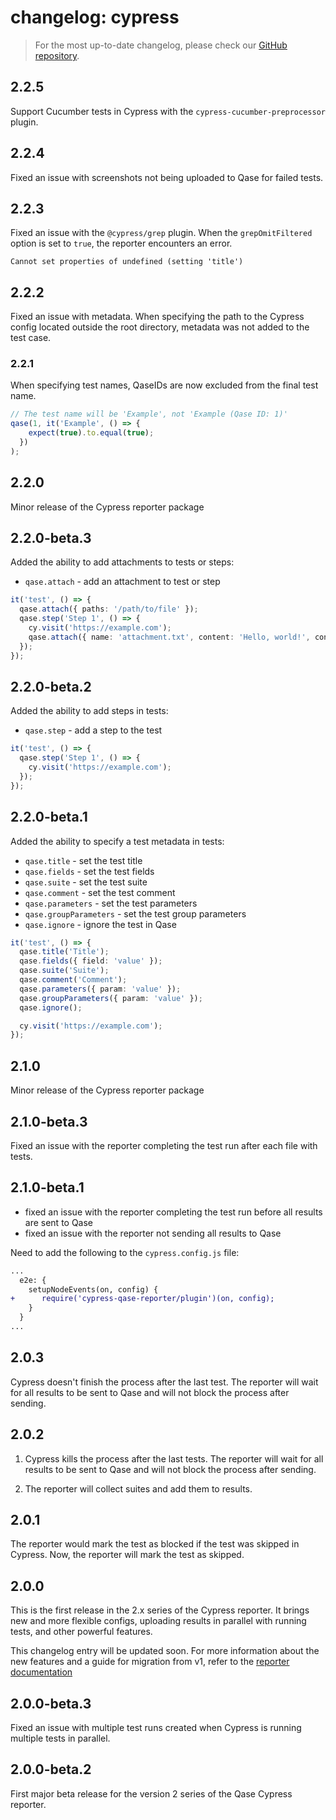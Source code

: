 # changelog: cypress

> For the most up-to-date changelog, please check our [GitHub repository](https://github.com/qase-tms/qase-javascript/blob/main/qase-cypress/changelog.md).
 
## 2.2.5

Support Cucumber tests in Cypress with the `cypress-cucumber-preprocessor` plugin.

## 2.2.4

Fixed an issue with screenshots not being uploaded to Qase for failed tests.

## 2.2.3

Fixed an issue with the `@cypress/grep` plugin. When the `grepOmitFiltered` option is set to `true`, the reporter
encounters an error.

```log
Cannot set properties of undefined (setting 'title')
```

## 2.2.2

Fixed an issue with metadata. When specifying the path to the Cypress config located outside the root directory,
metadata was not added to the test case.


### 2.2.1

When specifying test names, QaseIDs are now excluded from the final test name.

```js
// The test name will be 'Example', not 'Example (Qase ID: 1)'
qase(1, it('Example', () => {
    expect(true).to.equal(true);
  })
);
```

## 2.2.0


Minor release of the Cypress reporter package

## 2.2.0-beta.3


Added the ability to add attachments to tests or steps:

- `qase.attach` - add an attachment to test or step

```ts
it('test', () => {
  qase.attach({ paths: '/path/to/file' });
  qase.step('Step 1', () => {
    cy.visit('https://example.com');
    qase.attach({ name: 'attachment.txt', content: 'Hello, world!', contentType: 'text/plain' });
  });
});
```

## 2.2.0-beta.2


Added the ability to add steps in tests:

- `qase.step` - add a step to the test

```ts
it('test', () => {
  qase.step('Step 1', () => {
    cy.visit('https://example.com');
  });
});
```

## 2.2.0-beta.1


Added the ability to specify a test metadata in tests:

- `qase.title` - set the test title
- `qase.fields` - set the test fields
- `qase.suite` - set the test suite
- `qase.comment` - set the test comment
- `qase.parameters` - set the test parameters
- `qase.groupParameters` - set the test group parameters
- `qase.ignore` - ignore the test in Qase

```ts
it('test', () => {
  qase.title('Title');
  qase.fields({ field: 'value' });
  qase.suite('Suite');
  qase.comment('Comment');
  qase.parameters({ param: 'value' });
  qase.groupParameters({ param: 'value' });
  qase.ignore();

  cy.visit('https://example.com');
});
```

## 2.1.0


Minor release of the Cypress reporter package

## 2.1.0-beta.3


Fixed an issue with the reporter completing the test run after each file with tests.

## 2.1.0-beta.1


- fixed an issue with the reporter completing the test run before all results are sent to Qase
- fixed an issue with the reporter not sending all results to Qase

Need to add the following to the `cypress.config.js` file:

```diff
...
  e2e: {
    setupNodeEvents(on, config) {
+      require('cypress-qase-reporter/plugin')(on, config);
    }
  }
...
```

## 2.0.3


Cypress doesn't finish the process after the last test.
The reporter will wait for all results to be sent to Qase and will not block the process after sending.

## 2.0.2


1. Cypress kills the process after the last tests.
   The reporter will wait for all results to be sent to Qase and will not block the process after sending.

2. The reporter will collect suites and add them to results.

## 2.0.1


The reporter would mark the test as blocked if the test was skipped in Cypress.
Now, the reporter will mark the test as skipped.

## 2.0.0


This is the first release in the 2.x series of the Cypress reporter.
It brings new and more flexible configs, uploading results in parallel with running tests,
and other powerful features.

This changelog entry will be updated soon.
For more information about the new features and a guide for migration from v1, refer to the
[reporter documentation](https://github.com/qase-tms/qase-javascript/tree/main/qase-cypress#readme)

## 2.0.0-beta.3

Fixed an issue with multiple test runs created when Cypress is running
multiple tests in parallel.

## 2.0.0-beta.2

First major beta release for the version 2 series of the Qase Cypress reporter.
